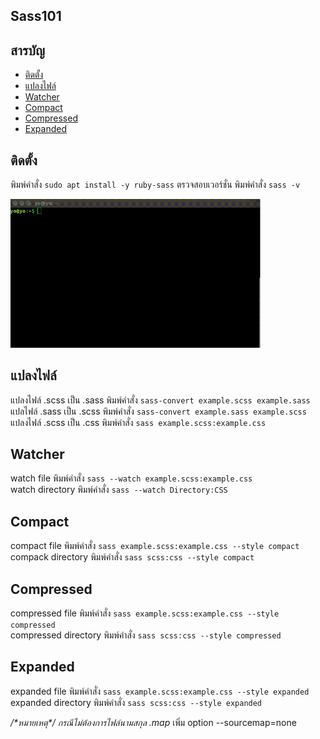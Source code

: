 ## Sass101

## สารบัญ
- [ติดตั้ง](#ติดตั้ง)
- [แปลงไฟล์](#แปลงไฟล์)
- [Watcher](#watcher)
- [Compact](#compact)
- [Compressed](#compressed)
- [Expanded](#expanded)

## ติดตั้ง
พิมพ์คำสั่ง `sudo apt install -y ruby-sass`
ตรวจสอบเวอร์ชั่น พิมพ์คำสั่ง `sass -v`

<img src="./img/install_sass.gif" width=400px />

## แปลงไฟล์
แปลงไฟล์ .scss เป็น .sass พิมพ์คำสั่ง `sass-convert example.scss example.sass`<br>
แปลไฟล์ .sass เป็น .scss พิมพ์คำสั่ง `sass-convert example.sass example.scss`<br>
แปลงไฟล์ .scss เป็น .css พิมพ์คำสั่ง `sass example.scss:example.css`

## Watcher
watch file พิมพ์คำสั่ง `sass --watch example.scss:example.css`<br>
watch directory พิมพ์คำสั่ง `sass --watch Directory:CSS`

## Compact
compact file พิมพ์คำสั่ง `sass example.scss:example.css --style compact`<br>
compack directory พิมพ์คำสั่ง `sass scss:css --style compact`<br>

## Compressed
compressed file พิมพ์คำสั่ง `sass example.scss:example.css --style compressed`<br>
compressed directory พิมพ์คำสั่ง `sass scss:css --style compressed`<br>

## Expanded
expanded file พิมพ์คำสั่ง `sass example.scss:example.css --style expanded`<br>
expanded directory พิมพ์คำสั่ง `sass scss:css --style expanded`<br>

_/\*หมายเหตุ\*/ กรณีไม่ต้องการไฟล์นามสกุล .map_ เพิ่ม option --sourcemap=none